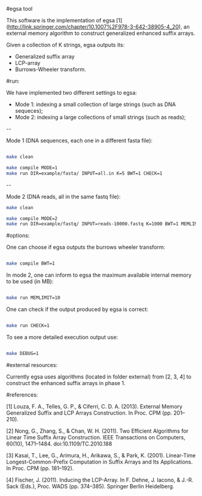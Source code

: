#egsa tool

This software is the implementation of egsa \[1\] (http://link.springer.com/chapter/10.1007%2F978-3-642-38905-4_20), an external memory algorithm to construct generalized enhanced suffix arrays.

Given a collection of K strings, egsa outputs its:

* Generalized suffix array 
* LCP-array 
* Burrows-Wheeler transform.


#run:

We have implemented two different settings to egsa:

* Mode 1: indexing a small collection of large strings (such as DNA sequeces);
* Mode 2: indexing a large collections of small strings (such as reads);

--

Mode 1 (DNA sequences, each one in a different fasta file):
```sh

make clean

make compile MODE=1 
make run DIR=example/fasta/ INPUT=all.in K=5 BWT=1 CHECK=1
```
--

Mode 2 (DNA reads, all in the same fastq file):
```sh
make clean

make compile MODE=2 
make run DIR=example/fastq/ INPUT=reads-10000.fastq K=1000 BWT=1 MEMLIMIT=10 CHECK=1
```


#options:

One can choose if egsa outputs the burrows wheeler transform:

```sh

make compile BWT=1

```

In mode 2, one can inform to egsa the maximum available internal memory to be used (in MB):

```sh

make run MEMLIMIT=10

```


One can check if the output produced by egsa is correct:

```sh

make run CHECK=1

```

To see a more detailed execution output use:

```sh

make DEBUG=1

```

#external resources:

Currently egsa uses algorithms (located in folder external) from \[2, 3, 4\] to construct the
enhanced suffix arrays in phase 1.


#references:

\[1\] Louza, F. A., Telles, G. P., & Ciferri, C. D. A. (2013). External Memory Generalized Suffix and LCP Arrays Construction. In Proc. CPM  (pp. 201–210).

\[2\] Nong, G., Zhang, S., & Chan, W. H. (2011). Two Efficient Algorithms for Linear Time Suffix Array Construction. IEEE Transactions on Computers, 60(10), 1471–1484. doi:10.1109/TC.2010.188

\[3\] Kasai, T., Lee, G., Arimura, H., Arikawa, S., & Park, K. (2001). Linear-Time Longest-Common-Prefix Computation in Suffix Arrays and Its Applications. In Proc. CPM (pp. 181–192).

\[4\] Fischer, J. (2011). Inducing the LCP-Array. In F. Dehne, J. Iacono, & J.-R. Sack (Eds.), Proc. WADS (pp. 374–385). Springer Berlin Heidelberg.
